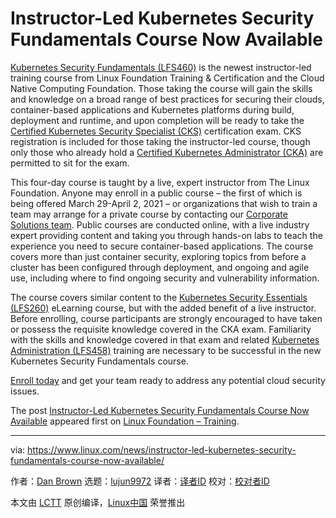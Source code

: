 [#]: collector: (lujun9972)
[#]: translator: ( )
[#]: reviewer: ( )
[#]: publisher: ( )
[#]: url: ( )
[#]: subject: (Instructor-Led Kubernetes Security Fundamentals Course Now Available)
[#]: via: (https://www.linux.com/news/instructor-led-kubernetes-security-fundamentals-course-now-available/)
[#]: author: (Dan Brown https://training.linuxfoundation.org/announcements/instructor-led-kubernetes-security-fundamentals-course-now-available/)

Instructor-Led Kubernetes Security Fundamentals Course Now Available
======

[Kubernetes Security Fundamentals (LFS460)][1] is the newest instructor-led training course from Linux Foundation Training &amp; Certification and the Cloud Native Computing Foundation. Those taking the course will gain the skills and knowledge on a broad range of best practices for securing their clouds, container-based applications and Kubernetes platforms during build, deployment and runtime, and upon completion will be ready to take the [Certified Kubernetes Security Specialist (CKS)][2] certification exam. CKS registration is included for those taking the instructor-led course, though only those who already hold a [Certified Kubernetes Administrator (CKA)][3] are permitted to sit for the exam. 

This four-day course is taught by a live, expert instructor from The Linux Foundation. Anyone may enroll in a public course – the first of which is being offered March 29-April 2, 2021 – or organizations that wish to train a team may arrange for a private course by contacting our [Corporate Solutions team][4]. Public courses are conducted online, with a live industry expert providing content and taking you through hands-on labs to teach the experience you need to secure container-based applications. The course covers more than just container security, exploring topics from before a cluster has been configured through deployment, and ongoing and agile use, including where to find ongoing security and vulnerability information. 

The course covers similar content to the [Kubernetes Security Essentials (LFS260)][5] eLearning course, but with the added benefit of a live instructor. Before enrolling, course participants are strongly encouraged to have taken or possess the requisite knowledge covered in the CKA exam. Familiarity with the skills and knowledge covered in that exam and related [Kubernetes Administration (LFS458)][6] training are necessary to be successful in the new Kubernetes Security Fundamentals course.

[Enroll today][1] and get your team ready to address any potential cloud security issues.

The post [Instructor-Led Kubernetes Security Fundamentals Course Now Available][7] appeared first on [Linux Foundation – Training][8].

--------------------------------------------------------------------------------

via: https://www.linux.com/news/instructor-led-kubernetes-security-fundamentals-course-now-available/

作者：[Dan Brown][a]
选题：[lujun9972][b]
译者：[译者ID](https://github.com/译者ID)
校对：[校对者ID](https://github.com/校对者ID)

本文由 [LCTT](https://github.com/LCTT/TranslateProject) 原创编译，[Linux中国](https://linux.cn/) 荣誉推出

[a]: https://training.linuxfoundation.org/announcements/instructor-led-kubernetes-security-fundamentals-course-now-available/
[b]: https://github.com/lujun9972
[1]: https://training.linuxfoundation.org/training/kubernetes-security-fundamentals-lfs460/
[2]: https://training.linuxfoundation.org/certification/certified-kubernetes-security-specialist/
[3]: https://training.linuxfoundation.org/certification/certified-kubernetes-administrator-cka/
[4]: https://training.linuxfoundation.org/solutions/corporate-solutions/
[5]: https://training.linuxfoundation.org/training/kubernetes-security-essentials-lfs260/?utm_source=lftraining&utm_medium=blog&utm_campaign=lfs260jan20
[6]: https://training.linuxfoundation.org/training/lkubernetes-administration/
[7]: https://training.linuxfoundation.org/announcements/instructor-led-kubernetes-security-fundamentals-course-now-available/
[8]: https://training.linuxfoundation.org/
